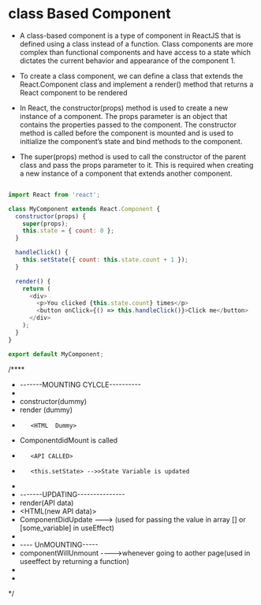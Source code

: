 # class Based Component

- A class-based component is a type of component in ReactJS that is defined using a class instead of a function. Class components are more complex than functional components and have access to a state which dictates the current behavior and appearance of the component 1.

- To create a class component, we can define a class that extends the React.Component class and implement a render() method that returns a React component to be rendered 

- In React, the constructor(props) method is used to create a new instance of a component. The props parameter is an object that contains the properties passed to the component. The constructor method is called before the component is mounted and is used to initialize the component’s state and bind methods to the component.

- The super(props) method is used to call the constructor of the parent class and pass the props parameter to it. This is required when creating a new instance of a component that extends another component.

```JavaScript

import React from 'react';

class MyComponent extends React.Component {
  constructor(props) {
    super(props);
    this.state = { count: 0 };
  }

  handleClick() {
    this.setState({ count: this.state.count + 1 });
  }

  render() {
    return (
      <div>
        <p>You clicked {this.state.count} times</p>
        <button onClick={() => this.handleClick()}>Click me</button>
      </div>
    );
  }
}

export default MyComponent;

```


/****
 * -------MOUNTING CYLCLE----------
 * 
 * constructor(dummy)
 * render (dummy)
 *        <HTML  Dummy>
 * ComponentdidMount is called
 *        <API CALLED>
 *        <this.setState> -->>State Variable is updated
 * 
 * -------UPDATING---------------
 * render(API data)
 * <HTML(new API data)>
 * ComponentDidUpdate ---> (used for passing the value in array [] or [some_variable] in useEffect) 
 * 
 * ---- UnMOUNTING-----
 * componentWillUnmount ---->whenever going to aother page(used in useeffect by returning a function)
 * 
 * 
 */